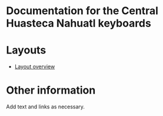 # Documentation for the Central Huasteca Nahuatl keyboards


# Layouts

-   [Layout overview](layout.html)

# Other information

Add text and links as necessary.
